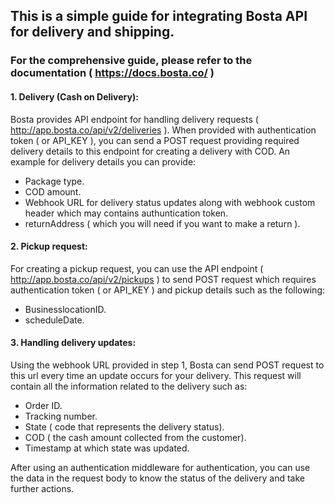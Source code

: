 ## This is a simple guide for integrating Bosta API for delivery and shipping.
### For the comprehensive guide, please refer to the documentation ( https://docs.bosta.co/ )

#### 1.    Delivery (Cash on Delivery):
Bosta provides API endpoint for handling delivery requests ( http://app.bosta.co/api/v2/deliveries ). When provided with authentication token ( or API_KEY ), you can send a POST request providing required delivery details to this endpoint for creating a delivery with COD. An example for delivery details you can provide:
- Package type.
- COD amount.
- Webhook URL for delivery status updates along with webhook custom header which may contains authuntication token.
- returnAddress ( which you will need if you want to make a return ).
#### 2.    Pickup request:
For creating a pickup request, you can use the API endpoint ( http://app.bosta.co/api/v2/pickups ) to send POST request which requires authentication token ( or API_KEY ) and pickup details such as the following:
- BusinesslocationID.
- scheduleDate.
#### 3.    Handling delivery updates:
Using the webhook URL provided in step 1, Bosta can send POST request to this url every time an update occurs for your delivery. This request will contain all the information related to the delivery such as:
- Order ID.
- Tracking number.
- State ( code that represents the delivery status).
- COD ( the cash amount collected from the customer).
- Timestamp at which state was updated.

After using an authentication middleware for authentication, you can use the data in the request body to know the status of the delivery and take further actions.

